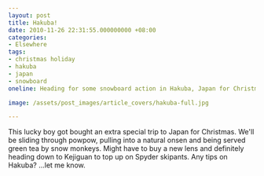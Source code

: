 ```yaml
---
layout: post
title: Hakuba!
date: 2010-11-26 22:31:55.000000000 +08:00
categories:
- Elsewhere
tags:
- christmas holiday
- hakuba
- japan
- snowboard
oneline: Heading for some snowboard action in Hakuba, Japan for Christmas

image: /assets/post_images/article_covers/hakuba-full.jpg

---
```

This lucky boy got bought an extra special trip to Japan for Christmas. We'll be sliding through powpow, pulling into a natural onsen and being served green tea by snow monkeys. Might have to buy a new lens and definitely heading down to Kejiguan to top up on Spyder skipants. Any tips on Hakuba? ...let me know. 

